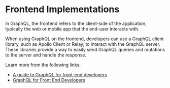 # Frontend Implementations

In GraphQL, the frontend refers to the client-side of the application, typically the web or mobile app that the end-user interacts with.

When using GraphQL on the frontend, developers can use a GraphQL client library, such as Apollo Client or Relay, to interact with the GraphQL server. These libraries provide a way to easily send GraphQL queries and mutations to the server and handle the response.


Learn more from the following links:

- [A guide to GraphQL for front-end developers](https://www.freecodecamp.org/news/graphql-for-front-end-developers-1f59808f4435/)
- [GraphQL for Front End Developers](https://www.freecodecamp.org/news/graphql-for-front-end-developers/)